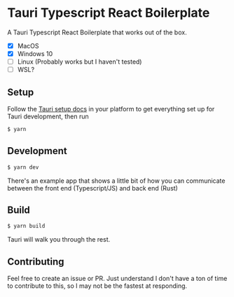 # Tauri Typescript React Boilerplate
A Tauri Typescript React Boilerplate that works out of the box.

- [x] MacOS
- [x] Windows 10
- [ ] Linux (Probably works but I haven't tested)
- [ ] WSL?

## Setup
Follow the [Tauri setup docs](https://tauri.studio/docs/getting-started/intro/) in your platform to get everything set up for Tauri development, then run

```bash
$ yarn
```

## Development

```bash
$ yarn dev
```

There's an example app that shows a little bit of how you can communicate between the front end (Typescript/JS) and back end (Rust)

## Build
```bash
$ yarn build
```
Tauri will walk you through the rest.

## Contributing
Feel free to create an issue or PR. Just understand I don't have a ton of time to contribute to this, so I may not be the fastest at responding.
